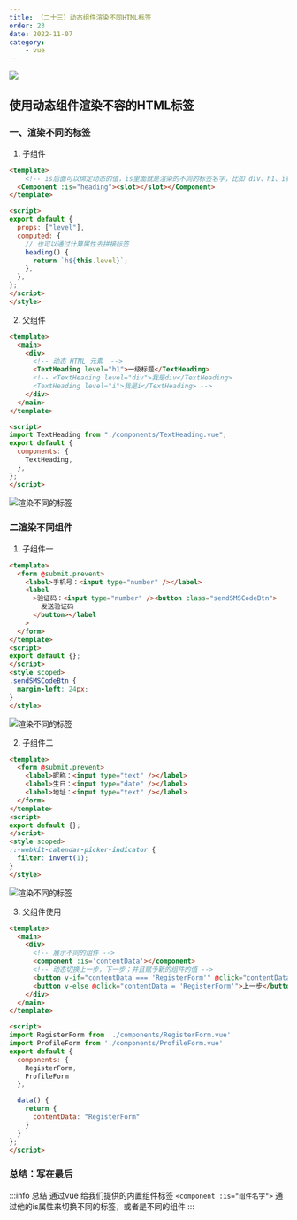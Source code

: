 ```yaml
---
title: （二十三）动态组件渲染不同HTML标签
order: 23
date: 2022-11-07
category:
    - vue
---
```


![](https://image.zswei.xyz/img/202211121813358.webp)

## 使用动态组件渲染不容的HTML标签

### 一、渲染不同的标签

1. 子组件
```html
<template>
    <!-- is后面可以绑定动态的值，is里面就是渲染的不同的标签名字，比如 div、h1、i标签等 -->
  <Component :is="heading"><slot></slot></Component>
</template>

<script>
export default {
  props: ["level"],
  computed: {
    // 也可以通过计算属性去拼接标签
    heading() {
      return `h${this.level}`;
    },
  },
};
</script>
</style>
```

2. 父组件
```html
<template>
  <main>
    <div>
      <!-- 动态 HTML 元素  -->
      <TextHeading level="h1">一级标题</TextHeading>
      <!-- <TextHeading level="div">我是div</TextHeading>
      <TextHeading level="i">我是i</TextHeading> -->
    </div>
  </main>
</template>

<script>
import TextHeading from "./components/TextHeading.vue";
export default {
  components: {
    TextHeading,
  },
};
</script>
```

![渲染不同的标签](https://image.zswei.xyz/img/vue-23-1.png)


### 二渲染不同组件
1. 子组件一
```html
<template>
  <form @submit.prevent>
    <label>手机号：<input type="number" /></label>
    <label
      >验证码：<input type="number" /><button class="sendSMSCodeBtn">
        发送验证码
      </button></label
    >
  </form>
</template>
<script>
export default {};
</script>
<style scoped>
.sendSMSCodeBtn {
  margin-left: 24px;
}
</style>

```

![渲染不同的标签](https://image.zswei.xyz/img/vue-23-2.png)

2. 子组件二
```html
<template>
  <form @submit.prevent>
    <label>昵称：<input type="text" /></label>
    <label>生日：<input type="date" /></label>
    <label>地址：<input type="text" /></label>
  </form>
</template>
<script>
export default {};
</script>
<style scoped>
::-webkit-calendar-picker-indicator {
  filter: invert(1);
}
</style>

```

![渲染不同的标签](https://image.zswei.xyz/img/vue-23-3.png)

3. 父组件使用
```html
<template>
  <main>
    <div>
      <!-- 展示不同的组件 -->
      <component :is='contentData'></component>
      <!-- 动态切换上一步，下一步；并且赋予新的组件的值 -->
      <button v-if="contentData === 'RegisterForm'" @click="contentData = 'ProfileForm'">下一步</button>
      <button v-else @click="contentData = 'RegisterForm'">上一步</button>
    </div>
  </main>
</template>

<script>
import RegisterForm from './components/RegisterForm.vue'
import ProfileForm from './components/ProfileForm.vue'
export default {
  components: {
    RegisterForm,
    ProfileForm
  },

  data() {
    return {
      contentData: "RegisterForm"
    }
  }
};
</script>
```

### 总结：写在最后
:::info  总结
通过vue 给我们提供的内置组件标签 `<component :is="组件名字">` 通过他的is属性来切换不同的标签，或者是不同的组件
:::